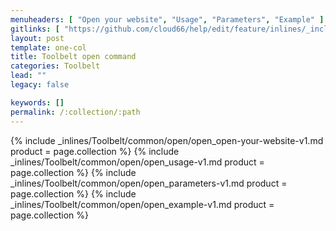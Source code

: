 ```yaml
---
menuheaders: [ "Open your website", "Usage", "Parameters", "Example" ]
gitlinks: [ "https://github.com/cloud66/help/edit/feature/inlines/_includes/_inlines/Toolbelt/common/open/open_open-your-website-v1.md", "https://github.com/cloud66/help/edit/feature/inlines/_includes/_inlines/Toolbelt/common/open/open_usage-v1.md", "https://github.com/cloud66/help/edit/feature/inlines/_includes/_inlines/Toolbelt/common/open/open_parameters-v1.md", "https://github.com/cloud66/help/edit/feature/inlines/_includes/_inlines/Toolbelt/common/open/open_example-v1.md" ]
layout: post
template: one-col
title: Toolbelt open command
categories: Toolbelt
lead: ""
legacy: false

keywords: []
permalink: /:collection/:path
---
```





<a href="#open-your-website"></a>{% include _inlines/Toolbelt/common/open/open_open-your-website-v1.md  product = page.collection %}
<a href="#usage"></a>{% include _inlines/Toolbelt/common/open/open_usage-v1.md  product = page.collection %}
<a href="#parameters"></a>{% include _inlines/Toolbelt/common/open/open_parameters-v1.md  product = page.collection %}
<a href="#example"></a>{% include _inlines/Toolbelt/common/open/open_example-v1.md  product = page.collection %}